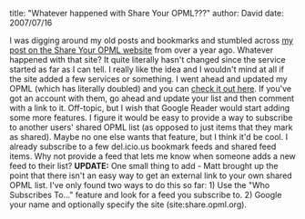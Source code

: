 
title: "Whatever happened with Share Your OPML???"
author: David
date: 2007/07/16

I was digging around my old posts and bookmarks and stumbled across [my post on the Share Your OPML website](http://www.mohundro.com/blog/2006/05/10/SharingOPMLBandwagon.aspx) from over a year ago. Whatever happened with that site? It quite literally hasn't changed since the service started as far as I can tell. I really like the idea and I wouldn't mind at all if the site added a few services or something. I went ahead and updated my OPML (which has literally doubled) and you can [check it out here](http://share.opml.org/viewsharedfeeds/?user_id=2576). If you've got an account with them, go ahead and update your list and then comment with a link to it. 
Off-topic, but I wish that Google Reader would start adding some more features. I figure it would be easy to provide a way to subscribe to another users' shared OPML list (as opposed to just items that they mark as shared). Maybe no one else wants that feature, but I think it'd be cool. I already subscribe to a few del.icio.us bookmark feeds and shared feed items. Why not provide a feed that lets me know when someone adds a new feed to their list? 
<strong>UPDATE:</strong> 
One small thing to add - Matt brought up the point that there isn't an easy way to get an external link to your own shared OPML list. I've only found two ways to do this so far: 1) Use the "Who Subscribes To..." feature and look for a feed you subscribe to. 2) Google your name and optionally specify the site (site:share.opml.org).
